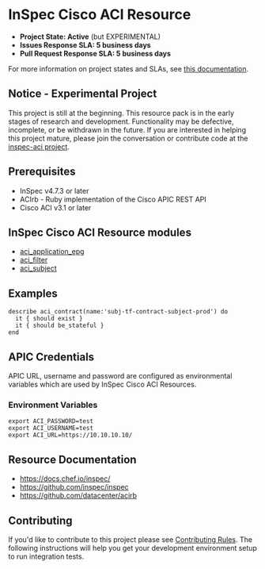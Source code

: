 # InSpec Cisco ACI Resource

* **Project State: Active** (but EXPERIMENTAL)
* **Issues Response SLA: 5 business days**
* **Pull Request Response SLA: 5 business days**

For more information on project states and SLAs, see [this documentation](https://github.com/chef/chef-oss-practices/blob/master/repo-management/repo-states.md).


## Notice - Experimental Project

This project is still at the beginning. This resource pack is in the early stages of research and development. Functionality may be defective, incomplete, or be withdrawn in the future. If you are interested in helping this project mature, please join the conversation or contribute code at the [inspec-aci project](https://github.com/maty0609/inspec-aci).

## Prerequisites

* InSpec v4.7.3 or later
* ACIrb - Ruby implementation of the Cisco APIC REST API
* Cisco ACI v3.1 or later

## InSpec Cisco ACI Resource modules
- [aci_application_epg](doc/resources/aci_application_epg.md)
- [aci_filter](doc/resources/aci_filter.md)
- [aci_subject](doc/resources/aci_subject.md)

## Examples

```
describe aci_contract(name:'subj-tf-contract-subject-prod') do
  it { should exist }
  it { should be_stateful }
end
```

## APIC Credentials
APIC URL, username and password are configured as environmental variables which are used by InSpec Cisco ACI Resources.

### Environment Variables
```
export ACI_PASSWORD=test
export ACI_USERNAME=test
export ACI_URL=https://10.10.10.10/
```

## Resource Documentation
* https://docs.chef.io/inspec/
* https://github.com/inspec/inspec
* https://github.com/datacenter/acirb

## Contributing

If you'd like to contribute to this project please see [Contributing
Rules](CONTRIBUTING.md). The following instructions will help you get your
development environment setup to run integration tests.
